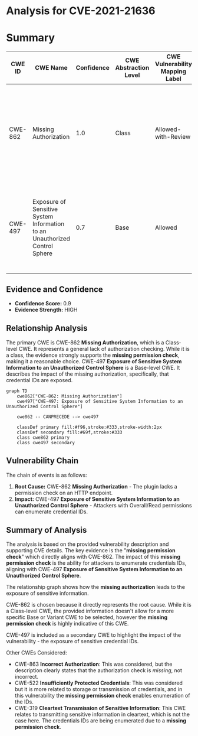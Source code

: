 # Analysis for CVE-2021-21636

# Summary

| CWE ID | CWE Name | Confidence | CWE Abstraction Level | CWE Vulnerability Mapping Label | CWE-Vulnerability Mapping Notes |
|---|---|---|---|---|---|
| CWE-862 | Missing Authorization | 1.0 | Class | Allowed-with-Review | Primary CWE: The product does not perform an authorization check when an actor attempts to access a resource or perform an action. |
| CWE-497 | Exposure of Sensitive System Information to an Unauthorized Control Sphere | 0.7 | Base | Allowed | Secondary CWE: The product does not properly prevent sensitive system-level information from being accessed by unauthorized actors. |

## Evidence and Confidence

*   **Confidence Score:** 0.9
*   **Evidence Strength:** HIGH

## Relationship Analysis
The primary CWE is CWE-862 **Missing Authorization**, which is a Class-level CWE. It represents a general lack of authorization checking. While it is a class, the evidence strongly supports the **missing permission check**, making it a reasonable choice.
CWE-497 **Exposure of Sensitive System Information to an Unauthorized Control Sphere** is a Base-level CWE. It describes the impact of the missing authorization, specifically, that credential IDs are exposed.

```mermaid
graph TD
    cwe862["CWE-862: Missing Authorization"]
    cwe497["CWE-497: Exposure of Sensitive System Information to an Unauthorized Control Sphere"]

    cwe862 -- CANPRECEDE --> cwe497

    classDef primary fill:#f96,stroke:#333,stroke-width:2px
    classDef secondary fill:#69f,stroke:#333
    class cwe862 primary
    class cwe497 secondary
```

## Vulnerability Chain
The chain of events is as follows:
1.  **Root Cause:** CWE-862 **Missing Authorization** - The plugin lacks a permission check on an HTTP endpoint.
2.  **Impact:** CWE-497 **Exposure of Sensitive System Information to an Unauthorized Control Sphere** - Attackers with Overall/Read permissions can enumerate credential IDs.

## Summary of Analysis
The analysis is based on the provided vulnerability description and supporting CVE details. The key evidence is the "**missing permission check**" which directly aligns with CWE-862. The impact of this **missing permission check** is the ability for attackers to enumerate credentials IDs, aligning with CWE-497 **Exposure of Sensitive System Information to an Unauthorized Control Sphere**.

The relationship graph shows how the **missing authorization** leads to the exposure of sensitive information.

CWE-862 is chosen because it directly represents the root cause. While it is a Class-level CWE, the provided information doesn't allow for a more specific Base or Variant CWE to be selected, however the **missing permission check** is highly indicative of this CWE.

CWE-497 is included as a secondary CWE to highlight the impact of the vulnerability - the exposure of sensitive credential IDs.

Other CWEs Considered:

*   CWE-863 **Incorrect Authorization**: This was considered, but the description clearly states that the authorization check is *missing*, not incorrect.
*   CWE-522 **Insufficiently Protected Credentials**: This was considered but it is more related to storage or transmission of credentials, and in this vulnerability the **missing permission check** enables enumeration of the IDs.
*   CWE-319 **Cleartext Transmission of Sensitive Information**: This CWE relates to transmitting sensitive information in cleartext, which is not the case here. The credentials IDs are being enumerated due to a **missing permission check**.